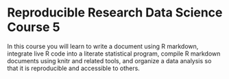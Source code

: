 Reproducible Research Data Science Course 5
================================================
In this course you will learn to write a document using R markdown, integrate live R code into a literate statistical program, compile R markdown documents using knitr and related tools, and organize a data analysis so that it is reproducible and accessible to others.
